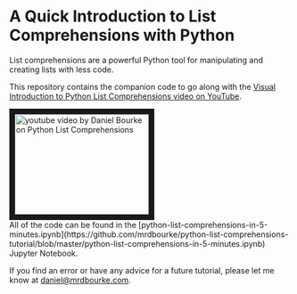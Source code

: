 # A Quick Introduction to List Comprehensions with Python

List comprehensions are a powerful Python tool for manipulating and creating lists with less code.

This repository contains the companion code to go along with the [Visual Introduction to Python List Comprehensions video on YouTube](https://youtu.be/d6cwWRCysdI).

<a href="http://www.youtube.com/watch?feature=player_embedded&v=d6cwWRCysdI" target="_blank">
<img src="http://img.youtube.com/vi/d6cwWRCysdI/0.jpg" alt="youtube video by Daniel Bourke on Python List Comprehensions" width="240" height="180" border="10"/></a>

<br>
All of the code can be found in the [python-list-comprehensions-in-5-minutes.ipynb](https://github.com/mrdbourke/python-list-comprehensions-tutorial/blob/master/python-list-comprehensions-in-5-minutes.ipynb) Jupyter Notebook.

If you find an error or have any advice for a future tutorial, please let me know at daniel@mrdbourke.com.
